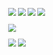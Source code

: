 <a href="https://nowaydevelopers.com" target="blank_"><img src="https://cdn.discordapp.com/attachments/1005142866881957958/1009413160366784532/NowayDevelopersa.png"></a>
<a href="#" target="blank_"><img src="https://cdn.discordapp.com/attachments/1005142866881957958/1009413986464313395/Home.png"></a>
<a href="#" target="blank_"><img src="https://cdn.discordapp.com/attachments/1005142866881957958/1009413665067376681/About.png"></a>
<a href="https://discord.gg/noway" target="blank_"><img src="https://cdn.discordapp.com/attachments/1005142866881957958/1009409315091791952/Dscord_Buton.png"></a> <br>

<a href="https://discord.com/users/354710015829082133" target="blank_"><img src="https://cdn.discordapp.com/attachments/1005142866881957958/1009417326690586707/home_menu.png"></a> <br>

<a href="https://nowaydevelopers.com/#about" target="blank_"><img src="https://cdn.discordapp.com/attachments/1005142866881957958/1009421860632535192/About.png"></a>
<a href="https://nowaydevelopers.com/#contact" target="blank_"><img src="https://cdn.discordapp.com/attachments/1005142866881957958/1009422155827650600/Contact.png"></a>
